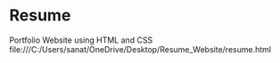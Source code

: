 # Resume
Portfolio Website using HTML and CSS
file:///C:/Users/sanat/OneDrive/Desktop/Resume_Website/resume.html
